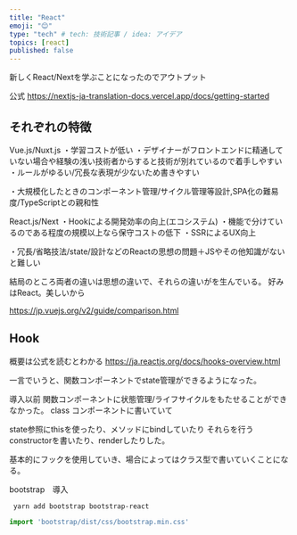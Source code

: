 ```yaml
---
title: "React"
emoji: "😊"
type: "tech" # tech: 技術記事 / idea: アイデア
topics: [react]
published: false
---
```


新しくReact/Nextを学ぶことになったのでアウトプット

公式
https://nextjs-ja-translation-docs.vercel.app/docs/getting-started

## それぞれの特徴
Vue.js/Nuxt.js
・学習コストが低い
・デザイナーがフロントエンドに精通していない場合や経験の浅い技術者からすると技術が別れているので着手しやすい
・ルールがゆるい/冗長な表現が少ないため書きやすい

・大規模化したときのコンポーネント管理/サイクル管理等設計,SPA化の難易度/TypeScriptとの親和性

React.js/Next
・Hookによる開発効率の向上(エコシステム)
・機能で分けているのである程度の規模以上なら保守コストの低下
・SSRによるUX向上

・冗長/省略技法/state/設計などのReactの思想の問題＋JSやその他知識がないと難しい

結局のところ両者の違いは思想の違いで、それらの違いがを生んでいる。
好みはReact。美しいから

https://jp.vuejs.org/v2/guide/comparison.html


## Hook 
概要は公式を読むとわかる
https://ja.reactjs.org/docs/hooks-overview.html

一言でいうと、関数コンポーネントでstate管理ができるようになった。

導入以前
関数コンポーネントに状態管理/ライフサイクルをもたせることができなかった。
class コンポーネントに書いていて

state参照にthisを使ったり、メソッドにbindしていたり
それらを行うconstructorを書いたり、renderしたりした。

基本的にフックを使用していき、場合によってはクラス型で書いていくことになる。


bootstrap　導入
```
 yarn add bootstrap bootstrap-react
```
```_app.js
import 'bootstrap/dist/css/bootstrap.min.css'
```



